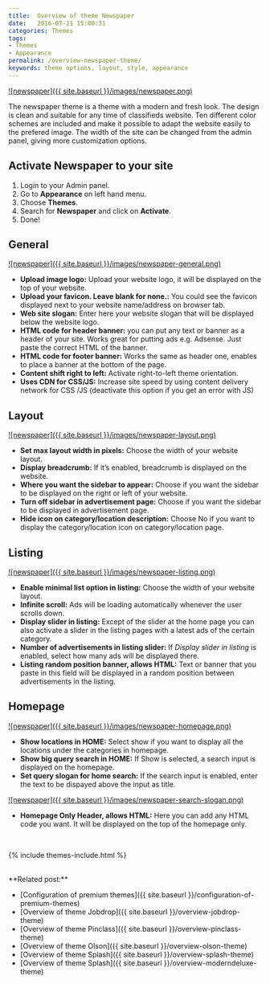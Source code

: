 ```yaml
---
title:  Overview of theme Newspaper
date:   2016-07-21 15:00:31
categories: Themes
tags:
- Themes
- Appearance
permalink: /overview-newspaper-theme/
keywords: theme options, layout, style, appearance
---
```

<a href="{{ site.baseurl }}/images/newspaper.png" class="thumbnail gallery-item" data-gallery>
![newspaper]({{ site.baseurl }}/images/newspaper.png)
</a>

The newspaper theme is a theme with a modern and fresh look. The design is clean and suitable for any time of classifieds website. Ten different color schemes are included and make it possible to adapt the website easily to the prefered image. The width of the site can be changed from the admin panel, giving more customization options.

## Activate Newspaper to your site

1. Login to your Admin panel.
2. Go to **Appearance** on left hand menu.
3. Choose **Themes**.
4. Search for **Newspaper** and click on **Activate**.
5. Done!


## General

<a href="{{ site.baseurl }}/images/newspaper-general.png" class="thumbnail gallery-item" data-gallery>
![newspaper]({{ site.baseurl }}/images/newspaper-general.png)
</a>

+ **Upload image logo:** Upload your website logo, it will be displayed on the top of your website.
+ **Upload your favicon. Leave blank for none.:** You could see the favicon displayed next to your website name/address on browser tab.
+ **Web site slogan:** Enter here your website slogan that will be displayed below the website logo.
+ **HTML code for header banner:** you can put any text or banner as a header of your site. Works great for putting ads e.g. Adsense. Just paste the correct HTML of the banner.
+ **HTML code for footer banner:** Works the same as header one, enables to place a banner at the bottom of the page.
+ **Content shift right to left:** Activate right-to-left theme orientation.
+ **Uses CDN for CSS/JS:** Increase site speed by using content delivery network for CSS /JS (deactivate this option if you get an error with JS)


## Layout

<a href="{{ site.baseurl }}/images/newspaper-layout.png" class="thumbnail gallery-item" data-gallery>
![newspaper]({{ site.baseurl }}/images/newspaper-layout.png)
</a>

+ **Set max layout width in pixels:** Choose the width of your website layout.
+ **Display breadcrumb:** If it’s enabled, breadcrumb is displayed on the website.
+ **Where you want the sidebar to appear:** Choose if you want the sidebar to be displayed on the right or left of your website.
+ **Turn off sidebar in advertisement page:** Choose if you want the sidebar to be displayed in advertisement page.
+ **Hide icon on category/location description:** Choose No if you want to display the category/location icon on category/location page. 


## Listing

<a href="{{ site.baseurl }}/images/newspaper-listing.png" class="thumbnail gallery-item" data-gallery>
![newspaper]({{ site.baseurl }}/images/newspaper-listing.png)
</a>

+ **Enable minimal list option in listing:** Choose the width of your website layout.
+ **Infinite scroll:** Ads will be loading automatically whenever the user scrolls down.
+ **Display slider in listing:** Except of the slider at the home page you can also activate a slider in the listing pages with a latest ads of the certain category.
+ **Number of advertisements in listing slider:** If _Display slider in listing_ is enabled, select how many ads will be displayed there. 
+ **Listing random position banner, allows HTML:** Text or banner that you paste in this field will be displayed in a random position between advertisements in the listing.


## Homepage

<a href="{{ site.baseurl }}/images/newspaper-homepage.png" class="thumbnail gallery-item" data-gallery>
![newspaper]({{ site.baseurl }}/images/newspaper-homepage.png)
</a>

+ **Show locations in HOME:** Select show if you want to display all the locations under the categories in homepage.
+ **Show big query search in HOME:** If Show is selected, a search input is displayed on the homepage.
+ **Set query slogan for home search:** If the search input is enabled, enter the text to be dispayed above the input as title.

<a href="{{ site.baseurl }}/images/newspaper-search-slogan.png" class="thumbnail gallery-item" data-gallery>
![newspaper]({{ site.baseurl }}/images/newspaper-search-slogan.png)
</a>

+ **Homepage Only Header, allows HTML:** Here you can add any HTML code you want. It will be displayed on the top of the homepage only.

<br>

{% include themes-include.html %}

<br>
**Related post:**

* [Configuration of premium themes]({{ site.baseurl }}/configuration-of-premium-themes)
* [Overview of theme Jobdrop]({{ site.baseurl }}/overview-jobdrop-theme)
* [Overview of theme Pinclass]({{ site.baseurl }}/overview-pinclass-theme)
* [Overview of theme Olson]({{ site.baseurl }}/overview-olson-theme)
* [Overview of theme Splash]({{ site.baseurl }}/overview-splash-theme)
* [Overview of theme Splash]({{ site.baseurl }}/overview-moderndeluxe-theme)